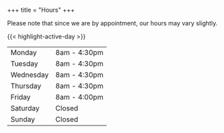 +++ 
title = "Hours" 
+++

Please note that since we are by appointment, our hours may vary slightly. 

{{< highlight-active-day >}}

| | |
|---------|-------|
| Monday | 8am - 4:30pm |
| Tuesday | 8am - 4:30pm |
| Wednesday | 8am - 4:30pm |
| Thursday | 8am - 4:30pm |
| Friday | 8am - 4:00pm |
| Saturday | Closed |
| Sunday | Closed |

